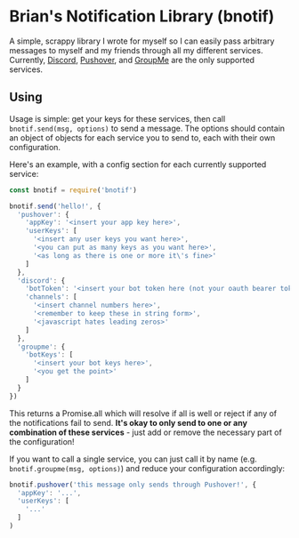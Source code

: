 # Brian's Notification Library (bnotif)

A simple, scrappy library I wrote for myself so I can easily pass arbitrary messages to myself and my friends through all my different services. Currently, [Discord](https://discord.gg), [Pushover](https://pushover.net), and [GroupMe](https://groupme.com) are the only supported services.

## Using

Usage is simple: get your keys for these services, then call `bnotif.send(msg, options)` to send a message. The options should contain an object of objects for each service you to send to, each with their own configuration.

Here's an example, with a config section for each currently supported service:

```js
const bnotif = require('bnotif')

bnotif.send('hello!', {
  'pushover': {
    'appKey': '<insert your app key here>',
    'userKeys': [
      '<insert any user keys you want here>',
      '<you can put as many keys as you want here>',
      '<as long as there is one or more it\'s fine>'
    ]
  },
  'discord': {
    'botToken': '<insert your bot token here (not your oauth bearer token)>',
    'channels': [
      '<insert channel numbers here>',
      '<remember to keep these in string form>',
      '<javascript hates leading zeros>'
    ]
  },
  'groupme': {
    'botKeys': [
      '<insert your bot keys here>',
      '<you get the point>'
    ]
  }
})
```

This returns a Promise.all which will resolve if all is well or reject if any of the notifications fail to send. **It's okay to only send to one or any combination of these services** - just add or remove the necessary part of the configuration!

If you want to call a single service, you can just call it by name (e.g. `bnotif.groupme(msg, options)`) and reduce your configuration accordingly:

```js
bnotif.pushover('this message only sends through Pushover!', {
  'appKey': '...',
  'userKeys': [
    '...'
  ]
)
```
